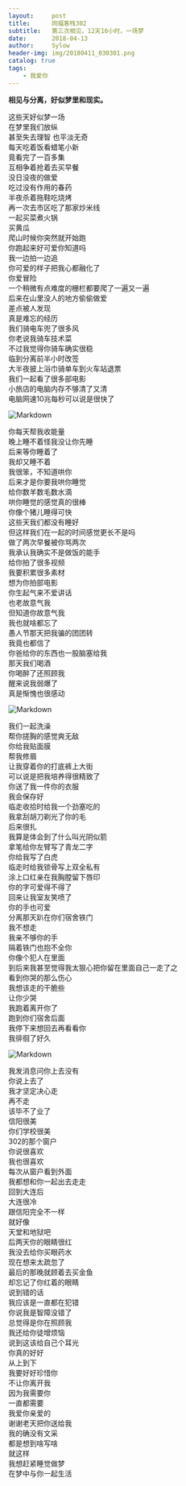 ```yaml
---
layout:     post
title:      同福客栈302
subtitle:   第三次相见，12天16小时，一场梦
date:       2018-04-13
author:     Sylow
header-img: img/20180411_030301.png
catalog: true
tags:
    - 我爱你
---
```



**相见与分离，好似梦里和现实。**
  
这些天好似梦一场  
在梦里我们放纵  
甚至失去理智
也平淡无奇      
每天吃着饭看蜡笔小新   
竟看完了一百多集  
互相争着抢着去买早餐  
没日没夜的做爱  
吃过没有作用的春药  
半夜杀着拖鞋吃烧烤  
再一次去市区吃了那家炒米线  
一起买菜煮火锅  
买黄瓜  
爬山时候你突然就开始跑  
你跑起来好可爱你知道吗  
我一边拍一边追  
你可爱的样子把我心都融化了  
你爱冒险  
一个稍微有点难度的栅栏都要爬了一遍又一遍  
后来在山里没人的地方偷偷做爱  
差点被人发现  
真是难忘的经历  
我们骑电车兜了很多风  
你老说我骑车技术菜  
不过我觉得你骑车确实很稳  
临到分离前半小时改签  
大半夜披上浴巾骑单车到火车站退票  
我们一起看了很多部电影  
小旅店的电脑内存不够清了又清  
电脑网速10兆每秒可以说是很快了  

![Markdown](http://i4.bvimg.com/617961/192a710eebf65823.jpg)  

你每天帮我收能量  
晚上睡不着怪我没让你先睡  
后来等你睡着了  
我却又睡不着  
我很笨，不知道哄你  
后来才是你要我哄你睡觉  
给你数羊数毛数水滴  
哄你睡觉的感觉真的很棒  
你像个猪儿睡得可快  
这些天我们都没有睡好  
但这样我们在一起的时间感觉更长不是吗  
做了两次早餐被你骂两次  
我承认我确实不是做饭的能手  
给你拍了很多视频  
我要积累很多素材  
想为你拍部电影  
你生起气来不爱讲话  
也老故意气我  
但知道你故意气我  
我也就啥都忘了  
愚人节那天把我骗的团团转  
我竟也都信了  
你爸给你的东西也一股脑塞给我  
那天我们喝酒  
你喝醉了还照顾我  
醒来说我弱爆了  
真是惭愧也很感动  

![Markdown](http://i4.bvimg.com/617961/674b251af9e8e36d.jpg)  

我们一起洗澡  
帮你搓胸的感觉爽无敌  
你给我贴面膜  
帮我修眉  
让我穿着你的打底裤上大街    
可以说是把我培养得很精致了  
你送了我一件你的衣服  
我会保存好    
临走收拾时给我一个劲塞吃的  
我拿刮胡刀剃光了你的毛  
后来很扎  
我算是体会到了什么叫光阴似箭  
拿笔给你左臂写了青龙二字  
你给我写了白虎  
临走时给我锁骨写上双全私有  
涂上口红亲在我胸膛留下唇印  
你的字可爱得不得了  
回来让我室友笑喷了  
你的手也可爱  
分离那天趴在你们宿舍铁门  
我不想走  
我亲不够你的手  
隔着铁门也抱不全你  
你像个犯人在里面  
到后来我甚至觉得我太狠心把你留在里面自己一走了之  
看到你哭的那么伤心  
我想该走的干脆些  
让你少哭  
我跑着离开你了  
跑到你们宿舍后面  
我停下来想回去再看看你  
我徘徊了好久  

![Markdown](http://i4.bvimg.com/617961/5f9950227e8f2406.jpg)  

我发消息问你上去没有  
你说上去了  
我才坚定决心走  
再不走  
该毕不了业了  
信阳很美  
你们学校很美  
302的那个窗户  
你说很喜欢  
我也很喜欢  
每次从窗户看到外面  
我都想和你一起出去走走  
回到大连后  
大连很冷  
跟信阳完全不一样  
就好像  
天堂和地狱吧  
后两天你的眼睛很红  
我没去给你买眼药水    
现在想来太疏忽了  
最后的那晚就顾着去买金鱼  
却忘记了你红着的眼睛  
说到错的话  
我应该是一直都在犯错  
你说我是智障没错了  
总觉得是你在照顾我  
我还给你徒增烦恼  
说到这该给自己个耳光  
你真的好好  
从上到下  
我要好好珍惜你  
不让你离开我  
因为我需要你  
一直都需要  
我爱你亲爱的  
谢谢老天把你送给我  
我的确没有文采  
都是想到啥写啥  
就这样  
我想赶紧睡觉做梦  
在梦中与你一起生活  
